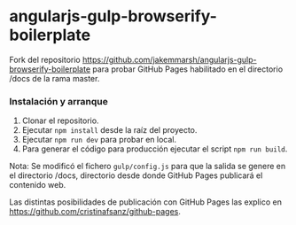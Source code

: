 angularjs-gulp-browserify-boilerplate
=====================================

Fork del repositorio https://github.com/jakemmarsh/angularjs-gulp-browserify-boilerplate para probar GitHub Pages habilitado en el directorio /docs de la rama master.

### Instalación y arranque

1. Clonar el repositorio.
2. Ejecutar `npm install` desde la raíz del proyecto.
3. Ejecutar `npm run dev` para probar en local.
4. Para generar el código para producción ejecutar el script `npm run build`.

Nota: Se modificó el fichero `gulp/config.js` para que la salida se genere en el directorio /docs, directorio desde donde GitHub Pages publicará el contenido web.

Las distintas posibilidades de publicación con GitHub Pages las explico en https://github.com/cristinafsanz/github-pages.